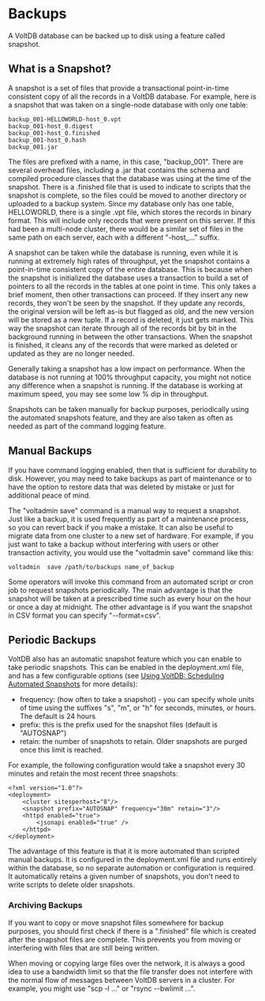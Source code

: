 # Backups

A VoltDB database can be backed up to disk using a feature called snapshot.

## What is a Snapshot?

A snapshot is a set of files that provide a transactional point-in-time consistent copy of all the records in a VoltDB database. For example, here is a snapshot that was taken on a single-node database with only one table:

    backup_001-HELLOWORLD-host_0.vpt
    backup_001-host_0.digest
    backup_001-host_0.finished
    backup_001-host_0.hash
    backup_001.jar

The files are prefixed with a name, in this case, "backup_001". There are several overhead files, including a .jar that contains the schema and compiled procedure classes that the database was using at the time of the snapshot. There is a .finished file that is used to indicate to scripts that the snapshot is complete, so the files could be moved to another directory or uploaded to a backup system. Since my database only has one table, HELLOWORLD, there is a single .vpt file, which stores the records in binary format. This will include only records that were present on this server. If this had been a multi-node cluster, there would be a similar set of files in the same path on each server, each with a different "-host_..." suffix.

A snapshot can be taken while the database is running, even while it is running at extremely high rates of throughput, yet the snapshot contains a point-in-time consistent copy of the entire database. This is because when the snapshot is initialized the database uses a transaction to build a set of pointers to all the records in the tables at one point in time. This only takes a brief moment, then other transactions can proceed. If they insert any new records, they won't be seen by the snapshot. If they update any records, the original version will be left as-is but flagged as old, and the new version will be stored as a new tuple. If a record is deleted, it just gets marked. This way the snapshot can iterate through all of the records bit by bit in the background running in between the other transactions. When the snapshot is finished, it cleans any of the records that were marked as deleted or updated as they are no longer needed.

Generally taking a snapshot has a low impact on performance. When the database is not running at 100% throughput capacity, you might not notice any difference when a snapshot is running. If the database is working at maximum speed, you may see some low % dip in throughput.

Snapshots can be taken manually for backup purposes, periodically using the automated snapshots feature, and they are also taken as often as needed as part of the command logging feature.

## Manual Backups

If you have command logging enabled, then that is sufficient for durability to disk. However, you may need to take backups as part of maintenance or to have the option to restore data that was deleted by mistake or just for additional peace of mind.

The "voltadmin save" command is a manual way to request a snapshot.  Just like a backup, it is used frequently as part of a maintenance process, so you can revert back if you make a mistake. It can also be useful to migrate data from one cluster to a new set of hardware. For example, if you just want to take a backup without interfering with users or other transaction activity, you would use the "voltadmin save" command like this:

    voltadmin  save /path/to/backups name_of_backup

Some operators will invoke this command from an automated script or cron job to request snapshots periodically. The main advantage is that the snapshot will be taken at a prescribed time such as every hour on the hour or once a day at midnight. The other advantage is if you want the snapshot in CSV format you can specify "--format=csv".

## Periodic Backups

VoltDB also has an automatic snapshot feature which you can enable to take periodic snapshots. This can be enabled in the deployment.xml file, and has a few configurable options (see [Using VoltDB: Scheduling Automated Snapshots](https://docs.voltdb.com/UsingVoltDB/SaveSnapshotAuto.php) for more details):
 - frequency: (how often to take a snapshot) - you can specify whole units of time using the suffixes "s", "m", or "h" for seconds, minutes, or hours. The default is 24 hours
 - prefix: this is the prefix used for the snapshot files (default is "AUTOSNAP")
 - retain: the number of snapshots to retain. Older snapshots are purged once this limit is reached.

For example, the following configuration would take a snapshot every 30 minutes and retain the most recent three snapshots:

    <?xml version="1.0"?>
    <deployment>
        <cluster sitesperhost="8"/>
        <snapshot prefix="AUTOSNAP" frequency="30m" retain="3"/>
        <httpd enabled="true">
            <jsonapi enabled="true" />
        </httpd>
    </deployment>


The advantage of this feature is that it is more automated than scripted manual backups. It is configured in the deployment.xml file and runs entirely within the database, so no separate automation or configuration is required. It automatically retains a given number of snapshots, you don't need to write scripts to delete older snapshots.

### Archiving Backups

If you want to copy or move snapshot files somewhere for backup purposes, you should first check if there is a ".finished" file which is created after the snapshot files are complete. This prevents you from moving or interfering with files that are still being written.

When moving or copying large files over the network, it is always a good idea to use a bandwidth limit so that the file transfer does not interfere with the normal flow of messages between VoltDB servers in a cluster. For example, you might use "scp -l ..." or "rsync --bwlimit ...".
